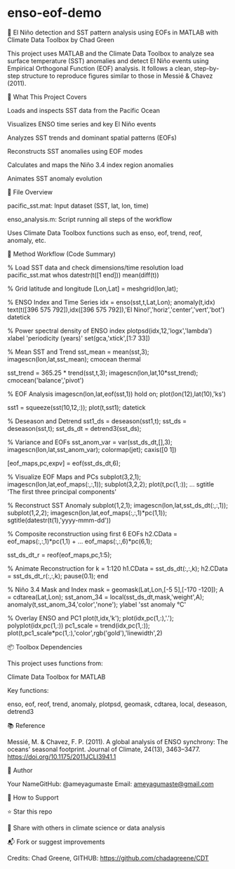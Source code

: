 # enso-eof-demo

🌊 El Niño detection and SST pattern analysis using EOFs in MATLAB with Climate Data Toolbox by Chad Green

This project uses MATLAB and the Climate Data Toolbox to analyze sea surface temperature (SST) anomalies and detect El Niño events using Empirical Orthogonal Function (EOF) analysis. It follows a clean, step-by-step structure to reproduce figures similar to those in Messié & Chavez (2011).

🔧 What This Project Covers

Loads and inspects SST data from the Pacific Ocean

Visualizes ENSO time series and key El Niño events

Analyzes SST trends and dominant spatial patterns (EOFs)

Reconstructs SST anomalies using EOF modes

Calculates and maps the Niño 3.4 index region anomalies

Animates SST anomaly evolution

📂 File Overview

pacific_sst.mat: Input dataset (SST, lat, lon, time)

enso_analysis.m: Script running all steps of the workflow

Uses Climate Data Toolbox functions such as enso, eof, trend, reof, anomaly, etc.

🧪 Method Workflow (Code Summary)

% Load SST data and check dimensions/time resolution
load pacific_sst.mat
whos
datestr(t([1 end]))
mean(diff(t))

% Grid latitude and longitude
[Lon,Lat] = meshgrid(lon,lat);

% ENSO Index and Time Series
idx = enso(sst,t,Lat,Lon);
anomaly(t,idx)
text(t([396 575 792]),idx([396 575 792]),'El Nino!','horiz','center','vert','bot')
datetick

% Power spectral density of ENSO index
plotpsd(idx,12,'logx','lambda')
xlabel 'periodicity (years)'
set(gca,'xtick',[1:7 33])

% Mean SST and Trend
sst_mean = mean(sst,3);
imagescn(lon,lat,sst_mean);
cmocean thermal

sst_trend = 365.25 * trend(sst,t,3);
imagescn(lon,lat,10*sst_trend);
cmocean('balance','pivot')

% EOF Analysis
imagescn(lon,lat,eof(sst,1))
hold on; plot(lon(12),lat(10),'ks')

sst1 = squeeze(sst(10,12,:));
plot(t,sst1); datetick

% Deseason and Detrend
sst1_ds = deseason(sst1,t);
sst_ds = deseason(sst,t);
sst_ds_dt = detrend3(sst_ds);

% Variance and EOFs
sst_anom_var = var(sst_ds_dt,[],3);
imagescn(lon,lat,sst_anom_var); colormap(jet); caxis([0 1])

[eof_maps,pc,expv] = eof(sst_ds_dt,6);

% Visualize EOF Maps and PCs
subplot(3,2,1); imagescn(lon,lat,eof_maps(:,:,1));
subplot(3,2,2); plot(t,pc(1,:));
...
sgtitle 'The first three principal components'

% Reconstruct SST Anomaly
subplot(1,2,1); imagescn(lon,lat,sst_ds_dt(:,:,1));
subplot(1,2,2); imagescn(lon,lat,eof_maps(:,:,1)*pc(1,1));
sgtitle(datestr(t(1),'yyyy-mmm-dd'))

% Composite reconstruction using first 6 EOFs
h2.CData = eof_maps(:,:,1)*pc(1,1) + ...
             eof_maps(:,:,6)*pc(6,1);

sst_ds_dt_r = reof(eof_maps,pc,1:5);

% Animate Reconstruction
for k = 1:120
   h1.CData = sst_ds_dt(:,:,k);
   h2.CData = sst_ds_dt_r(:,:,k);
   pause(0.1);
end

% Niño 3.4 Mask and Index
mask = geomask(Lat,Lon,[-5 5],[-170 -120]);
A = cdtarea(Lat,Lon);
sst_anom_34 = local(sst_ds_dt,mask,'weight',A);
anomaly(t,sst_anom_34,'color','none'); ylabel 'sst anomaly °C'

% Overlay ENSO and PC1
plot(t,idx,'k');
plot(idx,pc(1,:),'.');
polyplot(idx,pc(1,:))
pc1_scale = trend(idx,pc(1,:));
plot(t,pc1_scale*pc(1,:),'color',rgb('gold'),'linewidth',2)

📦 Toolbox Dependencies

This project uses functions from:

Climate Data Toolbox for MATLAB

Key functions:

enso, eof, reof, trend, anomaly, plotpsd, geomask, cdtarea, local, deseason, detrend3

📚 Reference

Messié, M. & Chavez, F. P. (2011). A global analysis of ENSO synchrony: The oceans’ seasonal footprint. Journal of Climate, 24(13), 3463–3477. https://doi.org/10.1175/2011JCLI3941.1

👤 Author

Your NameGitHub: @ameyagumaste Email: ameyagumaste@gmail.com

🌟 How to Support

⭐ Star this repo

📢 Share with others in climate science or data analysis

📬 Fork or suggest improvements

Credits: Chad Greene, GITHUB: https://github.com/chadagreene/CDT 
